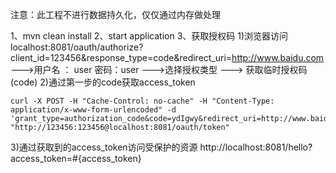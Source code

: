 注意：此工程不进行数据持久化，仅仅通过内存做处理

1、mvn clean install
2、start application
3、获取授权码
  1)浏览器访问   localhost:8081/oauth/authorize?client_id=123456&response_type=code&redirect_uri=http://www.baidu.com
  			   --->用户名 ： user  密码：user --->选择授权类型 ---> 获取临时授权码(code)
  2)通过第一步的code获取access_token 

    curl -X POST -H "Cache-Control: no-cache" -H "Content-Type: application/x-www-form-urlencoded" -d 'grant_type=authorization_code&code=ydIgwy&redirect_uri=http://www.baidu.com' "http://123456:123456@localhost:8081/oauth/token"

  3)通过获取到的access_token访问受保护的资源
  http://localhost:8081/hello?access_token=#{access_token}

